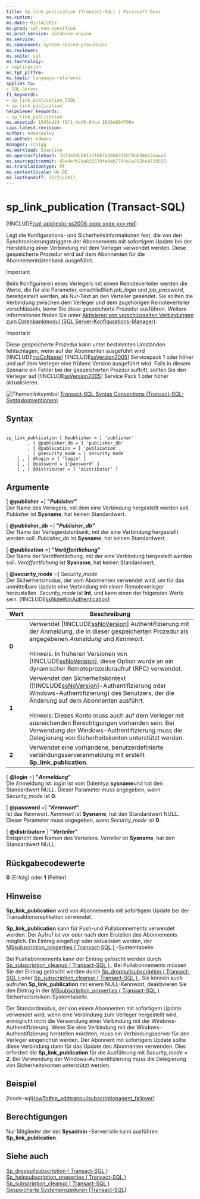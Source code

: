 ```yaml
---
title: Sp_link_publication (Transact-SQL) | Microsoft Docs
ms.custom: 
ms.date: 03/14/2017
ms.prod: sql-non-specified
ms.prod_service: database-engine
ms.service: 
ms.component: system-stored-procedures
ms.reviewer: 
ms.suite: sql
ms.technology:
- replication
ms.tgt_pltfrm: 
ms.topic: language-reference
applies_to:
- SQL Server
f1_keywords:
- sp_link_publication_TSQL
- sp_link_publication
helpviewer_keywords:
- sp_link_publication
ms.assetid: 1945ed24-f9f1-4af6-94ca-16d8e864706e
caps.latest.revision: 
author: edmacauley
ms.author: edmaca
manager: craigg
ms.workload: Inactive
ms.openlocfilehash: 7d23e5dc68133f607d5058351bf8b620d13aaaa5
ms.sourcegitcommit: 45e4efb7aa828578fe9eb7743a1a3526da719555
ms.translationtype: MT
ms.contentlocale: de-DE
ms.lasthandoff: 11/21/2017
---
```

# <a name="splinkpublication-transact-sql"></a>sp_link_publication (Transact-SQL)
[!INCLUDE[tsql-appliesto-ss2008-xxxx-xxxx-xxx-md](../../includes/tsql-appliesto-ss2008-xxxx-xxxx-xxx-md.md)]

  Legt die Konfigurations- und Sicherheitsinformationen fest, die von den Synchronisierungstriggern der Abonnements mit sofortigem Update bei der Herstellung einer Verbindung mit dem Verleger verwendet werden. Diese gespeicherte Prozedur wird auf dem Abonnenten für die Abonnementdatenbank ausgeführt.  
  
> [!IMPORTANT]  
>  Beim Konfigurieren eines Verlegers mit einem Remoteverteiler werden die Werte, die für alle Parameter, einschließlich *job_login* und *job_password*, bereitgestellt werden, als Nur-Text an den Verteiler gesendet. Sie sollten die Verbindung zwischen dem Verleger und dem zugehörigen Remoteverteiler verschlüsseln, bevor Sie diese gespeicherte Prozedur ausführen. Weitere Informationen finden Sie unter [Aktivieren von verschlüsselten Verbindungen zum Datenbankmodul &#40;SQL Server-Konfigurations-Manager&#41;](../../database-engine/configure-windows/enable-encrypted-connections-to-the-database-engine.md).  
  
> [!IMPORTANT]  
>  Diese gespeicherte Prozedur kann unter bestimmten Umständen fehlschlagen, wenn auf der Abonnenten ausgeführt wird [!INCLUDE[msCoName](../../includes/msconame-md.md)] [!INCLUDE[ssVersion2005](../../includes/ssversion2005-md.md)] Servicepack 1 oder höher und auf dem Verleger eine frühere Version ausgeführt wird. Falls in diesem Szenario ein Fehler bei der gespeicherten Prozdur auftritt, sollten Sie den Verleger auf [!INCLUDE[ssVersion2005](../../includes/ssversion2005-md.md)] Service Pack 1 oder höher aktualisieren.  
  
 ![Themenlinksymbol](../../database-engine/configure-windows/media/topic-link.gif "Topic link icon") [Transact-SQL Syntax Conventions (Transact-SQL-Syntaxkonventionen)](../../t-sql/language-elements/transact-sql-syntax-conventions-transact-sql.md)  
  
## <a name="syntax"></a>Syntax  
  
```  
  
sp_link_publication [ @publisher = ] 'publisher'   
        , [ @publisher_db = ] 'publisher_db'   
        , [ @publication = ] 'publication'   
        , [ @security_mode = ] security_mode  
    [ , [ @login = ] 'login' ]  
    [ , [ @password = ]'password' ]  
    [ , [ @distributor = ] 'distributor' ]  
```  
  
## <a name="arguments"></a>Argumente  
 [  **@publisher** =] **"***Publisher***"**  
 Der Name des Verlegers, mit dem eine Verbindung hergestellt werden soll. *Publisher* ist **Sysname**, hat keinen Standardwert.  
  
 [  **@publisher_db** =] **"***Publisher_db***"**  
 Der Name der Verlegerdatenbank, mit der eine Verbindung hergestellt werden soll. *Publisher_db* ist **Sysname**, hat keinen Standardwert.  
  
 [  **@publication** =] **"***Veröffentlichung***"**  
 Der Name der Veröffentlichung, mit der eine Verbindung hergestellt werden soll. *Veröffentlichung* ist **Sysname**, hat keinen Standardwert.  
  
 [  **@security_mode** =] *Security_mode*  
 Der Sicherheitsmodus, der vom Abonnenten verwendet wird, um für das unmittelbare Update eine Verbindung mit einem Remoteverleger herzustellen. *Security_mode* ist **Int**, und kann einen der folgenden Werte sein. [!INCLUDE[ssNoteWinAuthentication](../../includes/ssnotewinauthentication-md.md)]  
  
|Wert|Beschreibung|  
|-----------|-----------------|  
|**0**|Verwendet [!INCLUDE[ssNoVersion](../../includes/ssnoversion-md.md)] Authentifizierung mit der Anmeldung, die in dieser gespeicherten Prozedur als angegebenen *Anmeldung* und *Kennwort*.<br /><br /> Hinweis: In früheren Versionen von [!INCLUDE[ssNoVersion](../../includes/ssnoversion-md.md)], diese Option wurde an ein dynamischer Remoteprozeduraufruf (RPC) verwendet.|  
|**1**|Verwendet den Sicherheitskontext ([!INCLUDE[ssNoVersion](../../includes/ssnoversion-md.md)]-Authentifizierung oder Windows-Authentifizierung) des Benutzers, der die Änderung auf dem Abonnenten ausführt.<br /><br /> Hinweis: Dieses Konto muss auch auf dem Verleger mit ausreichenden Berechtigungen vorhanden sein. Bei Verwendung der Windows-Authentifizierung muss die Delegierung von Sicherheitskonten unterstützt werden.|  
|**2**|Verwendet eine vorhandene, benutzerdefinierte verbindungsserveranmeldung mit erstellt **Sp_link_publication**.|  
  
 [  **@login** =] **"***Anmeldung***"**  
 Die Anmeldung ist. *login* ist vom Datentyp **sysname**und hat den Standardwert NULL. Dieser Parameter muss angegeben, wann *Security_mode* ist **0**.  
  
 [  **@password** =] **"***Kennwort***"**  
 Ist das Kennwort. *Kennwort* ist **Sysname**, hat den Standardwert NULL. Dieser Parameter muss angegeben, wann *Security_mode* ist **0**.  
  
 [  **@distributor=** ] **"***Verteiler***"**  
 Entspricht dem Namen des Verteilers. *Verteiler* ist **Sysname**, hat den Standardwert NULL.  
  
## <a name="return-code-values"></a>Rückgabecodewerte  
 **0** (Erfolg) oder **1** (Fehler)  
  
## <a name="remarks"></a>Hinweise  
 **Sp_link_publication** wird von Abonnements mit sofortigem Update bei der Transaktionsreplikation verwendet.  
  
 **Sp_link_publication** kann für Push-und Pullabonnements verwendet werden. Der Aufruf ist vor oder nach dem Erstellen des Abonnements möglich. Ein Eintrag eingefügt oder aktualisiert werden, der [MSsubscription_properties &#40; Transact-SQL &#41; ](../../relational-databases/system-tables/mssubscription-properties-transact-sql.md) -Systemtabelle.  
  
 Bei Pushabonnements kann der Eintrag gelöscht werden durch [Sp_subscription_cleanup &#40; Transact-SQL &#41; ](../../relational-databases/system-stored-procedures/sp-subscription-cleanup-transact-sql.md). Bei Pullabonnements müssen Sie der Eintrag gelöscht werden durch [Sp_droppullsubscription &#40; Transact-SQL &#41; ](../../relational-databases/system-stored-procedures/sp-droppullsubscription-transact-sql.md) oder [Sp_subscription_cleanup &#40; Transact-SQL &#41; ](../../relational-databases/system-stored-procedures/sp-subscription-cleanup-transact-sql.md). Sie können auch aufrufen **Sp_link_publication** mit einem NULL-Kennwort, deaktivieren Sie den Eintrag in der [MSsubscription_properties &#40; Transact-SQL &#41; ](../../relational-databases/system-tables/mssubscription-properties-transact-sql.md) Sicherheitsrisiken-Systemtabelle.  
  
 Der Standardmodus, der von einem Abonnenten mit sofortigem Update verwendet wird, wenn eine Verbindung zum Verleger hergestellt wird, ermöglicht nicht die Verwendung einer Verbindung mit der Windows-Authentifizierung. Wenn Sie eine Verbindung mit der Windows-Authentifizierung herstellen möchten, muss ein Verbindungsserver für den Verleger eingerichtet werden. Der Abonnent mit sofortigem Update sollte diese Verbindung dann für das Update des Abonnenten verwenden. Dies erfordert die **Sp_link_publication** für die Ausführung mit *Security_mode* = **2**. Bei Verwendung der Windows-Authentifizierung muss die Delegierung von Sicherheitskonten unterstützt werden.  
  
## <a name="example"></a>Beispiel  
 [!code-sql[HowTo#sp_addtranpullsubscriptionagent_failover](../../relational-databases/replication/codesnippet/tsql/sp-link-publication-tran_1.sql)]  
  
## <a name="permissions"></a>Berechtigungen  
 Nur Mitglieder der der **Sysadmin** -Serverrolle kann ausführen **Sp_link_publication**.  
  
## <a name="see-also"></a>Siehe auch  
 [Sp_droppullsubscription &#40; Transact-SQL &#41;](../../relational-databases/system-stored-procedures/sp-droppullsubscription-transact-sql.md)   
 [Sp_helpsubscription_properties &#40; Transact-SQL &#41;](../../relational-databases/system-stored-procedures/sp-helpsubscription-properties-transact-sql.md)   
 [Sp_subscription_cleanup &#40; Transact-SQL &#41;](../../relational-databases/system-stored-procedures/sp-subscription-cleanup-transact-sql.md)   
 [Gespeicherte Systemprozeduren &#40;Transact-SQL&#41;](../../relational-databases/system-stored-procedures/system-stored-procedures-transact-sql.md)  
  
  
